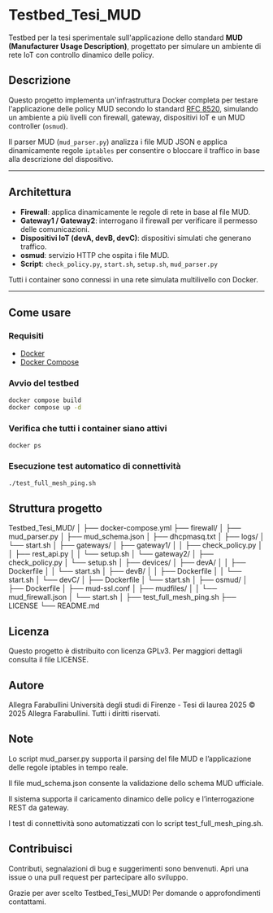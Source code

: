 # Testbed_Tesi_MUD

Testbed per la tesi sperimentale sull'applicazione dello standard **MUD (Manufacturer Usage Description)**, progettato per simulare un ambiente di rete IoT con controllo dinamico delle policy.

## Descrizione

Questo progetto implementa un'infrastruttura Docker completa per testare l'applicazione delle policy MUD secondo lo standard [RFC 8520](https://datatracker.ietf.org/doc/html/rfc8520), simulando un ambiente a più livelli con firewall, gateway, dispositivi IoT e un MUD controller (`osmud`).

Il parser MUD (`mud_parser.py`) analizza i file MUD JSON e applica dinamicamente regole `iptables` per consentire o bloccare il traffico in base alla descrizione del dispositivo.

---

## Architettura

- **Firewall**: applica dinamicamente le regole di rete in base al file MUD.
- **Gateway1 / Gateway2**: interrogano il firewall per verificare il permesso delle comunicazioni.
- **Dispositivi IoT (devA, devB, devC)**: dispositivi simulati che generano traffico.
- **osmud**: servizio HTTP che ospita i file MUD.
- **Script**: `check_policy.py`, `start.sh`, `setup.sh`, `mud_parser.py`

Tutti i container sono connessi in una rete simulata multilivello con Docker.

---

## Come usare

### Requisiti

- [Docker](https://docs.docker.com/get-docker/)
- [Docker Compose](https://docs.docker.com/compose/install/)

### Avvio del testbed

```bash
docker compose build
docker compose up -d
```

### Verifica che tutti i container siano attivi

```bash
docker ps
```

### Esecuzione test automatico di connettività

```bash
./test_full_mesh_ping.sh
```

## Struttura progetto 

Testbed_Tesi_MUD/
│
├── docker-compose.yml
├── firewall/
│   ├── mud_parser.py
│   ├── mud_schema.json
│   ├── dhcpmasq.txt
│   ├── logs/
│   └── start.sh
│
├── gateways/
│   ├── gateway1/
│   │   ├── check_policy.py
│   │   ├── rest_api.py
│   │   └── setup.sh
│   └── gateway2/
│       ├── check_policy.py
│       └── setup.sh
│
├── devices/
│   ├── devA/
│   │   ├── Dockerfile
│   │   └── start.sh
│   ├── devB/
│   │   ├── Dockerfile
│   │   └── start.sh
│   └── devC/
│       ├── Dockerfile
│       └── start.sh
│
├── osmud/
│   ├── Dockerfile
│   ├── mud-ssl.conf
│   ├── mudfiles/
│   │   └── mud_firewall.json
│   └── start.sh
│
├── test_full_mesh_ping.sh
├── LICENSE
└── README.md

## Licenza

Questo progetto è distribuito con licenza GPLv3.
Per maggiori dettagli consulta il file LICENSE.

## Autore

Allegra Farabullini
Università degli studi di Firenze - Tesi di laurea 2025
© 2025 Allegra Farabullini. Tutti i diritti riservati.

## Note

Lo script mud_parser.py supporta il parsing del file MUD e l’applicazione delle regole iptables in tempo reale.

Il file mud_schema.json consente la validazione dello schema MUD ufficiale.

Il sistema supporta il caricamento dinamico delle policy e l’interrogazione REST da gateway.

I test di connettività sono automatizzati con lo script test_full_mesh_ping.sh.

## Contribuisci

Contributi, segnalazioni di bug e suggerimenti sono benvenuti.
Apri una issue o una pull request per partecipare allo sviluppo.


Grazie per aver scelto Testbed_Tesi_MUD!
Per domande o approfondimenti contattami.